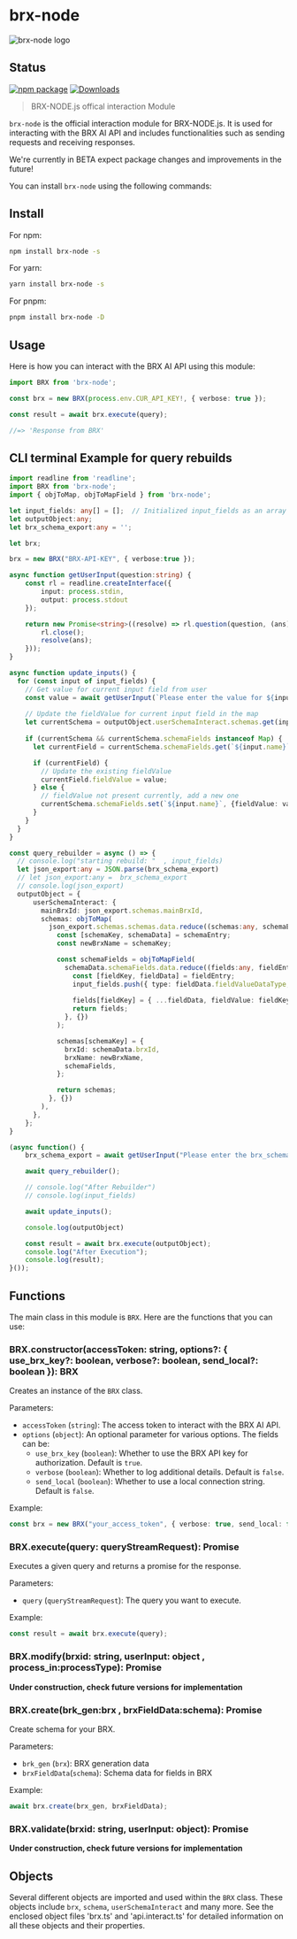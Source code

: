 # brx-node 

![brx-node logo](https://github.com/Brx-ai/media/assets/134740746/63f3508c-f5d6-44b6-8152-e4eb9fcc78f1)

## Status
[![npm package][npm-img]][npm-url]
[![Downloads][downloads-img]][downloads-url]

> BRX-NODE.js offical interaction Module

`brx-node` is the official interaction module for BRX-NODE.js. It is used for interacting with the BRX AI API and includes functionalities such as sending requests and receiving responses.

We're currently in BETA expect package changes and improvements in the future!

You can install `brx-node` using the following commands:

## Install

For npm:
```bash
npm install brx-node -s
```

For yarn:
```bash
yarn install brx-node -s
```

For pnpm:
```bash
pnpm install brx-node -D
```

## Usage 

Here is how you can interact with the BRX AI API using this module:

```ts
import BRX from 'brx-node';

const brx = new BRX(process.env.CUR_API_KEY!, { verbose: true });

const result = await brx.execute(query);

//=> 'Response from BRX'
```

## CLI terminal Example for query rebuilds
```ts
import readline from 'readline';
import BRX from 'brx-node';
import { objToMap, objToMapField } from 'brx-node';

let input_fields: any[] = [];  // Initialized input_fields as an array
let outputObject:any;
let brx_schema_export:any = '';

let brx;

brx = new BRX("BRX-API-KEY", { verbose:true });

async function getUserInput(question:string) {
    const rl = readline.createInterface({
        input: process.stdin,
        output: process.stdout
    });

    return new Promise<string>((resolve) => rl.question(question, (ans) => {
        rl.close();
        resolve(ans);
    }));
}

async function update_inputs() {
  for (const input of input_fields) {
    // Get value for current input field from user 
    const value = await getUserInput(`Please enter the value for ${input.name}: `);
  
    // Update the fieldValue for current input field in the map
    let currentSchema = outputObject.userSchemaInteract.schemas.get(input.entry_key);
  
    if (currentSchema && currentSchema.schemaFields instanceof Map) {
      let currentField = currentSchema.schemaFields.get(`${input.name}`);

      if (currentField) {
        // Update the existing fieldValue
        currentField.fieldValue = value; 
      } else {
        // fieldValue not present currently, add a new one
        currentSchema.schemaFields.set(`${input.name}`, {fieldValue: value});
      }
    }
  }
}

const query_rebuilder = async () => {
  // console.log("starting rebuild: "  , input_fields)
  let json_export:any = JSON.parse(brx_schema_export)
  // let json_export:any =  brx_schema_export
  // console.log(json_export)
  outputObject = {
      userSchemaInteract: {
        mainBrxId: json_export.schemas.mainBrxId,
        schemas: objToMap(
          json_export.schemas.schemas.data.reduce((schemas:any, schemaEntry:any) => {
            const [schemaKey, schemaData] = schemaEntry;
            const newBrxName = schemaKey;

            const schemaFields = objToMapField(
              schemaData.schemaFields.data.reduce((fields:any, fieldEntry:any) => {
                const [fieldKey, fieldData] = fieldEntry;          
                input_fields.push({ type: fieldData.fieldValueDataType, name: fieldKey , entry_key: schemaKey })
                             
                fields[fieldKey] = { ...fieldData, fieldValue: fieldKey };
                return fields;
              }, {})
            );

            schemas[schemaKey] = {
              brxId: schemaData.brxId,
              brxName: newBrxName,
              schemaFields,
            };

            return schemas;
          }, {})
        ),
      },
    };
}

(async function() {
    brx_schema_export = await getUserInput("Please enter the brx_schema_export: ");

    await query_rebuilder();

    // console.log("After Rebuilder")
    // console.log(input_fields)

    await update_inputs();

    console.log(outputObject)

    const result = await brx.execute(outputObject);
    console.log("After Execution");
    console.log(result);
}());
```

## Functions

The main class in this module is `BRX`. Here are the functions that you can use:

### BRX.constructor(accessToken: string, options?: { use_brx_key?: boolean, verbose?: boolean, send_local?: boolean }): BRX

Creates an instance of the `BRX` class. 

Parameters:
- `accessToken` (`string`): The access token to interact with the BRX AI API.
- `options` (`object`): An optional parameter for various options. The fields can be:
  - `use_brx_key` (`boolean`): Whether to use the BRX API key for authorization. Default is `true`.
  - `verbose` (`boolean`): Whether to log additional details. Default is `false`.
  - `send_local` (`boolean`): Whether to use a local connection string. Default is `false`.

Example:
```ts
const brx = new BRX("your_access_token", { verbose: true, send_local: false });
```

### BRX.execute(query: queryStreamRequest): Promise<any>

Executes a given query and returns a promise for the response.

Parameters:
- `query` (`queryStreamRequest`): The query you want to execute.

Example:
```ts
const result = await brx.execute(query);
```

### BRX.modify(brxid: string, userInput: object , process_in:processType): Promise<any>

**Under construction, check future versions for implementation**

### BRX.create(brk_gen:brx , brxFieldData:schema): Promise<any>

Create schema for your BRX.

Parameters:
- `brk_gen` (`brx`): BRX generation data
- `brxFieldData`(`schema`): Schema data for fields in BRX

Example:
```ts
await brx.create(brx_gen, brxFieldData);
```

### BRX.validate(brxid: string, userInput: object): Promise<any>

**Under construction, check future versions for implementation**

## Objects

Several different objects are imported and used within the `BRX` class. These objects include `brx`, `schema`, `userSchemaInteract` and many more. See the enclosed object files 'brx.ts' and 'api.interact.ts' for detailed information on all these objects and their properties.

[build-img]:https://github.com/Brx-ai/brx-node/actions/workflows/release.yml/badge.svg
[build-url]:https://github.com/Brx-ai/brx-node/actions/workflows/release.yml
[downloads-img]:https://img.shields.io/npm/dt/brx-node
[downloads-url]:https://www.npmtrends.com/brx-node
[npm-img]:https://img.shields.io/npm/v/brx-node
[npm-url]:https://www.npmjs.com/package/brx-node
[issues-img]:https://img.shields.io/github/issues/Brx-ai/brx-node
[issues-url]:https://github.com/Brx-ai/brx-node/issues
[codecov-img]:https://codecov.io/gh/Brx-ai/brx-node/branch/main/graph/badge.svg
[codecov-url]:https://codecov.io/gh/Brx-ai/brx-node
[semantic-release-img]:https://img.shields.io/badge/%20%20%F0%9F%93%A6%F0%9F%9A%80-semantic--release-e10079.svg
[semantic-release-url]:https://github.com/semantic-release/semantic-release
[commitizen-img]:https://img.shields.io/badge/commitizen-friendly-brightgreen.svg
[commitizen-url]:http://commitizen.github.io/cz-cli/